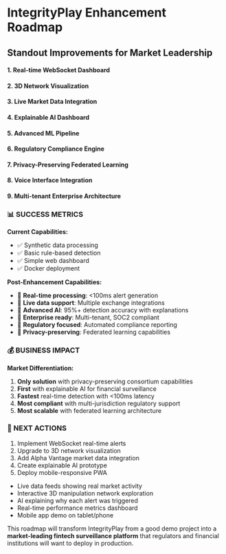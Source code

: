 # IntegrityPlay Enhancement Roadmap
## Standout Improvements for Market Leadership


#### 1. Real-time WebSocket Dashboard

#### 2. 3D Network Visualization

#### 3. Live Market Data Integration

#### 4. Explainable AI Dashboard

#### 5. Advanced ML Pipeline

#### 6. Regulatory Compliance Engine

#### 7. Privacy-Preserving Federated Learning

#### 8. Voice Interface Integration

#### 9. Multi-tenant Enterprise Architecture

### 📊 SUCCESS METRICS

**Current Capabilities:**
- ✅ Synthetic data processing
- ✅ Basic rule-based detection
- ✅ Simple web dashboard
- ✅ Docker deployment

**Post-Enhancement Capabilities:**
- 🚀 **Real-time processing**: <100ms alert generation
- 🚀 **Live data support**: Multiple exchange integrations
- 🚀 **Advanced AI**: 95%+ detection accuracy with explanations
- 🚀 **Enterprise ready**: Multi-tenant, SOC2 compliant
- 🚀 **Regulatory focused**: Automated compliance reporting
- 🚀 **Privacy-preserving**: Federated learning capabilities

### 💰 BUSINESS IMPACT

**Market Differentiation:**
1. **Only solution** with privacy-preserving consortium capabilities
2. **First** with explainable AI for financial surveillance
3. **Fastest** real-time detection with <100ms latency
4. **Most compliant** with multi-jurisdiction regulatory support
5. **Most scalable** with federated learning architecture


### 🎯 NEXT ACTIONS

1. Implement WebSocket real-time alerts
2. Upgrade to 3D network visualization
3. Add Alpha Vantage market data integration
4. Create explainable AI prototype
5. Deploy mobile-responsive PWA

- Live data feeds showing real market activity
- Interactive 3D manipulation network exploration  
- AI explaining why each alert was triggered
- Real-time performance metrics dashboard
- Mobile app demo on tablet/phone

This roadmap will transform IntegrityPlay from a good demo project into a **market-leading fintech surveillance platform** that regulators and financial institutions will want to deploy in production.
